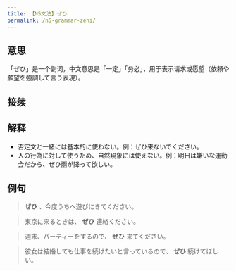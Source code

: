 ```yaml
---
title: 【N5文法】ぜひ
permalink: /n5-grammar-zehi/
---
```


## 意思

「ぜひ」是一个副词，中文意思是「一定」「务必」，用于表示请求或愿望（依頼や願望を強調して言う表現）。



## 接续



## 解释

-  否定文と一緒には基本的に使わない。例：ぜひ来ないでください。
-  人の行為に対して使うため、自然現象には使えない。例：明日は嫌いな運動会だから、ぜひ雨が降って欲しい。

## 例句

> **ぜひ** 、今度うちへ遊びにきてください。

> 東京に来るときは、 **ぜひ** 連絡ください。

> 週末、パーティーをするので、 **ぜひ** 来てください。

> 彼女は結婚しても仕事を続けたいと言っているので、 **ぜひ** 続けてほしい。